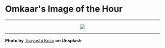 # Omkaar's Image of the Hour

---

<div align="center">

<a href="https://unsplash.com/photos/a-bunch-of-yellow-and-pink-flowers-on-a-tree-vcA_HN4pufo">
  <img src="https://images.unsplash.com/photo-1711869090270-02af29df0597?crop=entropy&cs=tinysrgb&fit=max&fm=jpg&ixid=M3w3NjA2Nzh8MHwxfHJhbmRvbXx8fHx8fHx8fDE3NTAzNTYwMDB8&ixlib=rb-4.1.0&q=80&w=1080" style="max-width:100%; height:auto;">
</a>



</div>

---

**Photo by** [Tsuyoshi Kozu](https://unsplash.com/@tsuyoshikozu) **on Unsplash**
